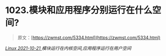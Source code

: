<!--yml
category: 未分类
date: 0001-01-01 00:00:00
--->

# 1023.模块和应用程序分别运行在什么空间?

> 原文：[https://zwmst.com/5334.html](https://zwmst.com/5334.html)

   [ *Linux* ](https://zwmst.com/linux)*[ <time datetime="2021-10-22T00:13:55+08:00"> 2021-10-21 </time> ](https://zwmst.com/5334.html)  模块运行在内核空间,应用程序运行在用户空间*